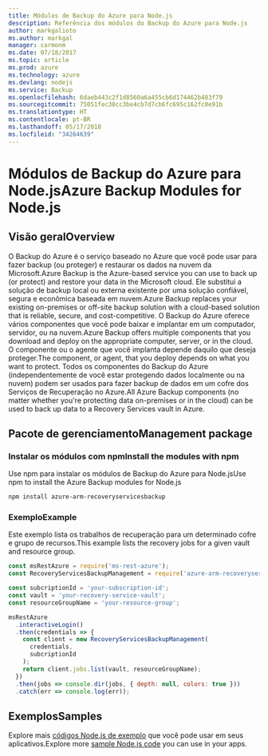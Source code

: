 ```yaml
---
title: Módulos de Backup do Azure para Node.js
description: Referência dos módulos do Backup do Azure para Node.js
author: markgalioto
ms.author: markgal
manager: carmonm
ms.date: 07/18/2017
ms.topic: article
ms.prod: azure
ms.technology: azure
ms.devlang: nodejs
ms.service: Backup
ms.openlocfilehash: 6daeb443c2f1d8560a6a455cb6d174462b483f79
ms.sourcegitcommit: 75051fec38cc3be4cb7d7cb6fc695c162fc0e91b
ms.translationtype: HT
ms.contentlocale: pt-BR
ms.lasthandoff: 05/17/2018
ms.locfileid: "34264639"
---
```

# <a name="azure-backup-modules-for-nodejs"></a><span data-ttu-id="34ea2-103">Módulos de Backup do Azure para Node.js</span><span class="sxs-lookup"><span data-stu-id="34ea2-103">Azure Backup Modules for Node.js</span></span>

## <a name="overview"></a><span data-ttu-id="34ea2-104">Visão geral</span><span class="sxs-lookup"><span data-stu-id="34ea2-104">Overview</span></span>

<span data-ttu-id="34ea2-105">O Backup do Azure é o serviço baseado no Azure que você pode usar para fazer backup (ou proteger) e restaurar os dados na nuvem da Microsoft.</span><span class="sxs-lookup"><span data-stu-id="34ea2-105">Azure Backup is the Azure-based service you can use to back up (or protect) and restore your data in the Microsoft cloud.</span></span> <span data-ttu-id="34ea2-106">Ele substitui a solução de backup local ou externa existente por uma solução confiável, segura e econômica baseada em nuvem.</span><span class="sxs-lookup"><span data-stu-id="34ea2-106">Azure Backup replaces your existing on-premises or off-site backup solution with a cloud-based solution that is reliable, secure, and cost-competitive.</span></span> <span data-ttu-id="34ea2-107">O Backup do Azure oferece vários componentes que você pode baixar e implantar em um computador, servidor, ou na nuvem.</span><span class="sxs-lookup"><span data-stu-id="34ea2-107">Azure Backup offers multiple components that you download and deploy on the appropriate computer, server, or in the cloud.</span></span> <span data-ttu-id="34ea2-108">O componente ou o agente que você implanta depende daquilo que deseja proteger.</span><span class="sxs-lookup"><span data-stu-id="34ea2-108">The component, or agent, that you deploy depends on what you want to protect.</span></span> <span data-ttu-id="34ea2-109">Todos os componentes do Backup do Azure (independentemente de você estar protegendo dados localmente ou na nuvem) podem ser usados para fazer backup de dados em um cofre dos Serviços de Recuperação no Azure.</span><span class="sxs-lookup"><span data-stu-id="34ea2-109">All Azure Backup components (no matter whether you're protecting data on-premises or in the cloud) can be used to back up data to a Recovery Services vault in Azure.</span></span> 

## <a name="management-package"></a><span data-ttu-id="34ea2-110">Pacote de gerenciamento</span><span class="sxs-lookup"><span data-stu-id="34ea2-110">Management package</span></span>

### <a name="install-the-modules-with-npm"></a><span data-ttu-id="34ea2-111">Instalar os módulos com npm</span><span class="sxs-lookup"><span data-stu-id="34ea2-111">Install the modules with npm</span></span>

<span data-ttu-id="34ea2-112">Use npm para instalar os módulos de Backup do Azure para Node.js</span><span class="sxs-lookup"><span data-stu-id="34ea2-112">Use npm to install the Azure Backup modules for Node.js</span></span>

```bash
npm install azure-arm-recoveryservicesbackup
```

### <a name="example"></a><span data-ttu-id="34ea2-113">Exemplo</span><span class="sxs-lookup"><span data-stu-id="34ea2-113">Example</span></span>

<span data-ttu-id="34ea2-114">Este exemplo lista os trabalhos de recuperação para um determinado cofre e grupo de recursos.</span><span class="sxs-lookup"><span data-stu-id="34ea2-114">This example lists the recovery jobs for a given vault and resource group.</span></span>

```javascript
const msRestAzure = require('ms-rest-azure');
const RecoveryServicesBackupManagement = require('azure-arm-recoveryservicesbackup');

const subcriptionId = 'your-subscription-id';
const vault = 'your-recovery-service-vault';
const resourceGroupName = 'your-resource-group';

msRestAzure
  .interactiveLogin()
  .then(credentials => {
    const client = new RecoveryServicesBackupManagement(
      credentials,
      subcriptionId
    );
    return client.jobs.list(vault, resourceGroupName);
  })
  .then(jobs => console.dir(jobs, { depth: null, colors: true }))
  .catch(err => console.log(err));
```

## <a name="samples"></a><span data-ttu-id="34ea2-115">Exemplos</span><span class="sxs-lookup"><span data-stu-id="34ea2-115">Samples</span></span>

<span data-ttu-id="34ea2-116">Explore mais [códigos Node.js de exemplo](https://azure.microsoft.com/resources/samples/?platform=nodejs) que você pode usar em seus aplicativos.</span><span class="sxs-lookup"><span data-stu-id="34ea2-116">Explore more [sample Node.js code](https://azure.microsoft.com/resources/samples/?platform=nodejs) you can use in your apps.</span></span>
